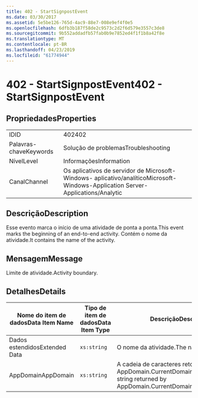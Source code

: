 ```yaml
---
title: 402 - StartSignpostEvent
ms.date: 03/30/2017
ms.assetid: 5e5be126-765d-4ac9-88e7-008e9ef4f0e5
ms.openlocfilehash: 6dfb3b187f58de2c9573c2d2f6d579e3557c3de8
ms.sourcegitcommit: 9b552addadfb57fab0b9e7852ed4f1f1b8a42f8e
ms.translationtype: MT
ms.contentlocale: pt-BR
ms.lasthandoff: 04/23/2019
ms.locfileid: "61774944"
---
```

# <a name="402---startsignpostevent"></a><span data-ttu-id="4e5e7-102">402 - StartSignpostEvent</span><span class="sxs-lookup"><span data-stu-id="4e5e7-102">402 - StartSignpostEvent</span></span>
## <a name="properties"></a><span data-ttu-id="4e5e7-103">Propriedades</span><span class="sxs-lookup"><span data-stu-id="4e5e7-103">Properties</span></span>  
  
|||  
|-|-|  
|<span data-ttu-id="4e5e7-104">ID</span><span class="sxs-lookup"><span data-stu-id="4e5e7-104">ID</span></span>|<span data-ttu-id="4e5e7-105">402</span><span class="sxs-lookup"><span data-stu-id="4e5e7-105">402</span></span>|  
|<span data-ttu-id="4e5e7-106">Palavras-chave</span><span class="sxs-lookup"><span data-stu-id="4e5e7-106">Keywords</span></span>|<span data-ttu-id="4e5e7-107">Solução de problemas</span><span class="sxs-lookup"><span data-stu-id="4e5e7-107">Troubleshooting</span></span>|  
|<span data-ttu-id="4e5e7-108">Nível</span><span class="sxs-lookup"><span data-stu-id="4e5e7-108">Level</span></span>|<span data-ttu-id="4e5e7-109">Informações</span><span class="sxs-lookup"><span data-stu-id="4e5e7-109">Information</span></span>|  
|<span data-ttu-id="4e5e7-110">Canal</span><span class="sxs-lookup"><span data-stu-id="4e5e7-110">Channel</span></span>|<span data-ttu-id="4e5e7-111">Os aplicativos de servidor de Microsoft-Windows- aplicativo/analítico</span><span class="sxs-lookup"><span data-stu-id="4e5e7-111">Microsoft-Windows-Application Server-Applications/Analytic</span></span>|  
  
## <a name="description"></a><span data-ttu-id="4e5e7-112">Descrição</span><span class="sxs-lookup"><span data-stu-id="4e5e7-112">Description</span></span>  
 <span data-ttu-id="4e5e7-113">Esse evento marca o início de uma atividade de ponta a ponta.</span><span class="sxs-lookup"><span data-stu-id="4e5e7-113">This event marks the beginning of an end-to-end activity.</span></span> <span data-ttu-id="4e5e7-114">Contém o nome da atividade.</span><span class="sxs-lookup"><span data-stu-id="4e5e7-114">It contains the name of the activity.</span></span>  
  
## <a name="message"></a><span data-ttu-id="4e5e7-115">Mensagem</span><span class="sxs-lookup"><span data-stu-id="4e5e7-115">Message</span></span>  
 <span data-ttu-id="4e5e7-116">Limite de atividade.</span><span class="sxs-lookup"><span data-stu-id="4e5e7-116">Activity boundary.</span></span>  
  
## <a name="details"></a><span data-ttu-id="4e5e7-117">Detalhes</span><span class="sxs-lookup"><span data-stu-id="4e5e7-117">Details</span></span>  
  
|<span data-ttu-id="4e5e7-118">Nome do item de dados</span><span class="sxs-lookup"><span data-stu-id="4e5e7-118">Data Item Name</span></span>|<span data-ttu-id="4e5e7-119">Tipo de item de dados</span><span class="sxs-lookup"><span data-stu-id="4e5e7-119">Data Item Type</span></span>|<span data-ttu-id="4e5e7-120">Descrição</span><span class="sxs-lookup"><span data-stu-id="4e5e7-120">Description</span></span>|  
|--------------------|--------------------|-----------------|  
|<span data-ttu-id="4e5e7-121">Dados estendidos</span><span class="sxs-lookup"><span data-stu-id="4e5e7-121">Extended Data</span></span>|`xs:string`|<span data-ttu-id="4e5e7-122">O nome da atividade.</span><span class="sxs-lookup"><span data-stu-id="4e5e7-122">The name of the activity.</span></span>|  
|<span data-ttu-id="4e5e7-123">AppDomain</span><span class="sxs-lookup"><span data-stu-id="4e5e7-123">AppDomain</span></span>|`xs:string`|<span data-ttu-id="4e5e7-124">A cadeia de caracteres retornada por AppDomain.CurrentDomain.FriendlyName.</span><span class="sxs-lookup"><span data-stu-id="4e5e7-124">The string returned by AppDomain.CurrentDomain.FriendlyName.</span></span>|
